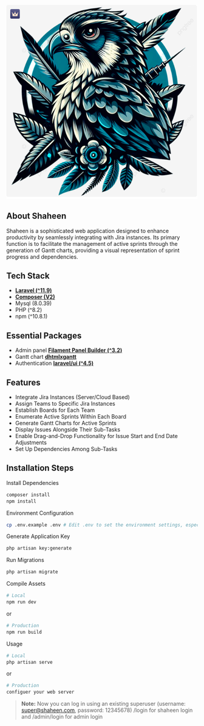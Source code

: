 <p align="center">
    <img src="public/images/shaheen.png" alt="Shaheen Logo">
</p>

## About Shaheen

Shaheen is a sophisticated web application designed to enhance productivity by seamlessly integrating with Jira instances.
Its primary function is to facilitate the management of active sprints through the generation of Gantt charts,
providing a visual representation of sprint progress and dependencies.

## Tech Stack

- **[Laravel (^11.9)](https://laravel.com/)**
- **[Composer (V2)](https://getcomposer.org/)**
- Mysql (8.0.39)
- PHP (^8.2)
- npm (^10.8.1)

## Essential Packages

- Admin panel **[Filament Panel Builder (^3.2)](https://filamentphp.com/docs/3.x/panels/installation)**
- Gantt chart **[dhtmlxgantt](https://docs.dhtmlx.com/gantt/)**
- Authentication **[laravel/ui (^4.5)](https://github.com/laravel/ui)**

## Features

- Integrate Jira Instances (Server/Cloud Based)
- Assign Teams to Specific Jira Instances
- Establish Boards for Each Team
- Enumerate Active Sprints Within Each Board
- Generate Gantt Charts for Active Sprints
- Display Issues Alongside Their Sub-Tasks
- Enable Drag-and-Drop Functionality for Issue Start and End Date Adjustments
- Set Up Dependencies Among Sub-Tasks

## Installation Steps

Install Dependencies
```bash
composer install
npm install
```

Environment Configuration
```bash
cp .env.example .env # Edit .env to set the environment settings, especially the database configuration.
```

Generate Application Key
```bash
php artisan key:generate
```

Run Migrations
```bash
php artisan migrate
```

Compile Assets
```bash
# Local
npm run dev
```
or
```bash
# Production
npm run build
```

Usage

```bash
# Local
php artisan serve
```
or
```bash
# Production
configuer your web server
```

> **Note:**
> Now you can log in using an existing superuser (username: super@shaheen.com, password: 12345678)
> /login for shaheen login 
> and /admin/login for admin login



